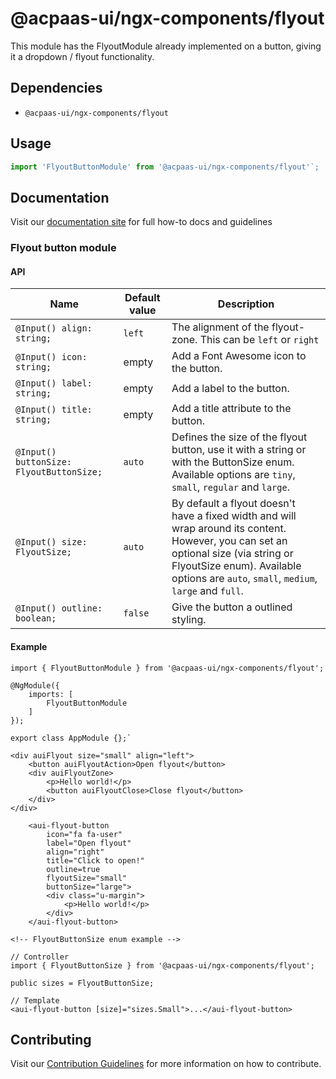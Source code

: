 # @acpaas-ui/ngx-components/flyout

This module has the FlyoutModule already implemented on a button, giving it a dropdown / flyout functionality.

## Dependencies
* `@acpaas-ui/ngx-components/flyout`

## Usage

```javascript
import 'FlyoutButtonModule' from '@acpaas-ui/ngx-components/flyout'`;
```

## Documentation

Visit our [documentation site](https://acpaas-ui.digipolis.be/) for full how-to docs and guidelines

### Flyout button module

#### API

| Name         | Default value | Description |
| -----------  | ------ | -------------------------- |
| `@Input() align: string;` | `left` | The alignment of the flyout-zone. This can be `left` or `right` |
| `@Input() icon: string;` | empty | Add a Font Awesome icon to the button. |
| `@Input() label: string;` | empty | Add a label to the button. |
| `@Input() title: string;` | empty | Add a title attribute to the button. |
| `@Input() buttonSize: FlyoutButtonSize;` | `auto` | Defines the size of the flyout button, use it with a string or with the ButtonSize enum. Available options are `tiny`, `small`, `regular` and `large`. |
| `@Input() size: FlyoutSize;` | `auto` | By default a flyout doesn't have a fixed width and will wrap around its content. However, you can set an optional size (via string or FlyoutSize enum). Available options are `auto`, `small`, `medium`, `large` and `full`. |
| `@Input() outline: boolean;` | `false` | Give the button a outlined styling. |

#### Example

```
import { FlyoutButtonModule } from '@acpaas-ui/ngx-components/flyout';

@NgModule({
	imports: [
		FlyoutButtonModule
	]
});

export class AppModule {};`
```

```
<div auiFlyout size="small" align="left">
    <button auiFlyoutAction>Open flyout</button>
    <div auiFlyoutZone>
        <p>Hello world!</p>
        <button auiFlyoutClose>Close flyout</button>
    </div>
</div>
```

```
	<aui-flyout-button
		icon="fa fa-user"
		label="Open flyout"
		align="right"
		title="Click to open!"
		outline=true
		flyoutSize="small"
		buttonSize="large">
		<div class="u-margin">
			<p>Hello world!</p>
		</div>
	</aui-flyout-button>
```

```
<!-- FlyoutButtonSize enum example -->

// Controller
import { FlyoutButtonSize } from '@acpaas-ui/ngx-components/flyout';

public sizes = FlyoutButtonSize;

// Template
<aui-flyout-button [size]="sizes.Small">...</aui-flyout-button>
```

## Contributing

Visit our [Contribution Guidelines](./contribute.md) for more information on how to contribute.
